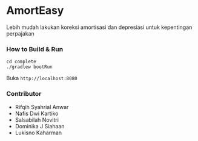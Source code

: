 # AmortEasy

Lebih mudah lakukan koreksi amortisasi dan depresiasi untuk kepentingan perpajakan


### How to Build & Run

```
cd complete
./gradlew bootRun
```

Buka `http://localhost:8080`


### Contributor

- Rifqih Syahrial Anwar
- Nafis Dwi Kartiko
- Salsabilah Novitri
- Dominika J Siahaan
- Lukisno Kaharman
